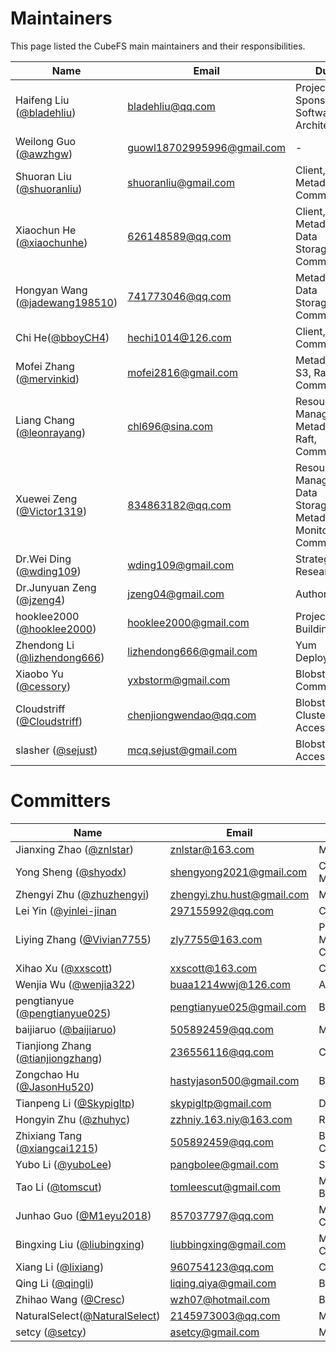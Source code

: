 # Maintainers
This page listed the CubeFS main maintainers and their responsibilities.

| Name                                                                   | Email                                                           | Duty                                                         | Organization |
|------------------------------------------------------------------------|-----------------------------------------------------------------|--------------------------------------------------------------|--------------|
| Haifeng Liu ([@bladehliu](https://github.com/bladehliu))               | [bladehliu@qq.com](mailto:bladehliu@qq.com)                     | Project Lead, Sponsor, Software Architect                    | -            |
| Weilong Guo ([@awzhgw](https://github.com/awzhgw))                     | [guowl18702995996@gmail.com](mailto:guowl18702995996@gmail.com) | -                                                            | [JD.com]     |
| Shuoran Liu ([@shuoranliu](https://github.com/shuoranliu))             | [shuoranliu@gmail.com](mailto:shuoranliu@gmail.com)             | Client, SDK, Metadata, Community                             | [BEIKE]      |
| Xiaochun He ([@xiaochunhe](https://github.com/xiaochunhe))             | [626148589@qq.com](mailto:626148589@qq.com)                     | Client, Metadata, Data Storage, Community                    | [OPPO]       |
| Hongyan Wang ([@jadewang198510](https://github.com/jadewang198510))    | [741773046@qq.com](mailto:741773046@qq.com)                     | Metadata, Data Storage, Community                            | [OPPO]       |
| Chi He([@bboyCH4](https://github.com/bboyCH4))                         | [hechi1014@126.com](mailto:hechi1014@126.com)                   | Client, Community                                            | [OPPO]       |
| Mofei Zhang ([@mervinkid](https://github.com/mervinkid))               | [mofei2816@gmail.com](mailto:mofei2816@gmail.com)               | Metadata, S3, Raft, Community                                | [JD.com]     |
| Liang Chang ([@leonrayang](https://github.com/leonrayang))             | [chl696@sina.com](mailto:chl696@sina.com)                       | Resource Manager, Metadata, Raft, Community                  | [OPPO]       |
| Xuewei Zeng ([@Victor1319](https://github.com/Victor1319))             | [834863182@qq.com](mailto:834863182@qq.com)                     | Resource Manager, Data Storage, Metadata, Monitor, Community | [OPPO]       |
| Dr.Wei Ding ([@wding109](https://github.com/wding109))                 | [wding109@gmail.com](mailto:wding109@gmail.com)                 | Strategy, Researching                                        | [ByteDance]  |
| Dr.Junyuan Zeng ([@jzeng4](https://github.com/jzeng4))                 | [jzeng04@gmail.com](mailto:[jzeng04@gmail.com)                  | Authorization                                                | [LinkedIn]   |
| hooklee2000 ([@hooklee2000](https://github.com/hooklee2000))           | [hooklee2000@gmail.com](mailto:hooklee2000@gmail.com)           | Project Building                                             | -            |
| Zhendong Li ([@lizhendong666](https://github.com/lizhendong666))       | [lizhendong666@gmail.com](mailto:lizhendong666@gmail.com)       | Yum Deployment                                               | [JD.com]     |
| Xiaobo Yu ([@cessory](https://github.com/cessory))                     | [yxbstorm@gmail.com](mailto:yxbstorm@gmail.com)                 | Blobstore, Community                                         | [OPPO]       |
| Cloudstriff ([@Cloudstriff](https://github.com/Cloudstriff))           | [chenjiongwendao@qq.com](mailto:chenjiongwendao@qq.com)         | Blobstore ClusterMgr, Access                                 | [OPPO]       |
| slasher ([@sejust](https://github.com/sejust))                         | [mcq.sejust@gmail.com](mailto:mcq.sejust@gmail.com)             | Blobstore Access, Cli                                        | [OPPO]       |

# Committers

| Name                                                                   | Email                                                            | Duty                         | Organization |
|------------------------------------------------------------------------|------------------------------------------------------------------|------------------------------|--------------|
| Jianxing Zhao ([@znlstar](https://github.com/znlstar))                 | [znlstar@163.com](mailto:znlstar@163.com)                        | Metadata                     | [JD.com]     |
| Yong Sheng ([@shyodx](https://github.com/shyodx))                      | [shengyong2021@gmail.com](mailto:shengyong2021@gmail.com)        | Client, SDK, Metadata        | [BEIKE]      |
| Zhengyi Zhu ([@zhuzhengyi](https://github.com/wding109))               | [zhengyi.zhu.hust@gmail.com](mailto:zhengyi.zhu.hust@gmail.com)  | Mointoring                   | [BEIKE]      |
| Lei Yin ([@yinlei-jinan](https://github.com/yinlei-jinan)              | [297155992@qq.com](mailto:297155992@qq.com)                      | Client, SDK                  | [JD.com]     |
| Liying Zhang ([@Vivian7755](https://github.com/Vivian7755))            | [zly7755@163.com](mailto:zly7755@163.com)                        | Product Management, Community| [JD.com]     |
| Xihao Xu ([@xxscott](https://github.com/xxscott))                      | [xxscott@163.com](mailto:xxscott@163.com)                        | CSI, Kubernetes              | [JD.com]     |
| Wenjia Wu ([@wenjia322](https://github.com/wenjia322))                 | [buaa1214wwj@126.com](mailto:buaa1214wwj@126.com)                | Authorization                | [JD.com]     |
| pengtianyue ([@pengtianyue025](https://github.com/pengtianyue025))     | [pengtianyue025@gmail.com](mailto:pengtianyue025@gmail.com)      | Blobstore Scheduler          | -            |
| baijiaruo ([@baijiaruo](https://github.com/baijiaruo))                 | [505892459@qq.com](mailto:505892459@qq.com)                      | Metadata,Community           | -            |
| Tianjiong Zhang ([@tianjiongzhang](https://github.com/tianjiongzhang)) | [236556116@qq.com](mailto:236556116@qq.com)                      | Client, Community            | -            |
| Zongchao Hu ([@JasonHu520](https://github.com/JasonHu520))             | [hastyjason500@gmail.com](mailto:hastyjason500@gmail.com)        | Blobstore Proxy              | [OPPO]       |
| Tianpeng Li ([@Skypigltp](https://github.com/skypigltp))               | [skypigltp@gmail.com](mailto:skypigltp@gmail.com)                | Data Storage, Raft           | [VIVO]       |
| Hongyin Zhu ([@zhuhyc](https://github.com/zhuhyc))                     | [zzhniy.163.niy@163.com](mailto:zzhniy.163.niy@163.com)          | Resource Manager             | [JD.com]     | 
| Zhixiang Tang ([@xiangcai1215](https://github.com/xiangcai1215))       | [505892459@qq.com](mailto:505892459@qq.com)                      | Blobstore ClusterMgr, Access | -            |
| Yubo Li ([@yuboLee](https://github.com/yuboLee))                       | [pangbolee@gmail.com](mailto:pangbolee@gmail.com)                | S3                           | [JD.com]     |
| Tao Li ([@tomscut](https://github.com/tomscut))                        | [tomleescut@gmail.com](mailto:tomleescut@gmail.com)              | Master, MetaNode , Blobstore | [BIGO]       |
| Junhao Guo ([@M1eyu2018](https://github.com/M1eyu2018))                | [857037797@qq.com](mailto:857037797@qq.com)                      | Master, MetaNode, Client     | [BIGO]       |
| Bingxing Liu ([@liubingxing](https://github.com/liubingxing))          | [liubbingxing@gmail.com](mailto:liubbingxing@gmail.com)          | Master, MetaNode, Client     | [BIGO]       |
| Xiang Li ([@lixiang](https://github.com/lixiang))                      | [960754123@qq.com](mailto:960754123@qq.com)                      | Client, Community            | -            |
| Qing Li ([@qingli](https://github.com/liqingqiya))                     | [liqing.qiya@gmail.com](mailto:liqing.qiya@gmail.com)            | Blobstore Blobnode           | -            |
| Zhihao Wang ([@Cresc](https://github.com/zhihao-wang))                 | [wzh07@hotmail.com](mailto:liqing.qiya@gmail.com)                | Blobstore Blobnode           | -            |
| NaturalSelect([@NaturalSelect](https://github.com/NaturalSelect))      | [2145973003@qq.com](mailto:2145973003@qq.com)                    | Master, MetaNode             | -            |
| setcy ([@setcy](https://github.com/setcy))                             | [asetcy@gmail.com](mailto:asetcy@gmail.com)                      | Master, Cli                  | -            |


[OPPO]: https://www.oppo.com/en/
[JD.com]: https://www.jd.com/
[BEIKE]: https://investors.ke.com/
[VIVO]: https://www.vivo.com/
[ByteDance]: https://www.bytedance.com/
[LinkedIn]: https://www.linkedin.com/
[BIGO]: https://www.bigo.tv/
